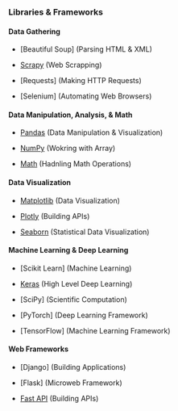 ### Libraries & Frameworks

#### Data Gathering 
  - [Beautiful Soup]
    (Parsing HTML & XML)
    
  - [Scrapy](https://docs.scrapy.org/en/latest/)
    (Web Scrapping)
    
  - [Requests]
    (Making HTTP Requests)
    
  - [Selenium]
    (Automating Web Browsers)

#### Data Manipulation, Analysis, & Math
  - [Pandas](https://pandas.pydata.org/pandas-docs/stable/reference/io.html)
    (Data Manipulation & Visualization)
    
  - [NumPy](https://numpy.org/doc/stable/reference/arrays.html)
    (Wokring with Array)
    
  - [Math](https://docs.python.org/3/library/math.html)
    (Hadnling Math Operations)
  
#### Data Visualization 
  - [Matplotlib](https://matplotlib.org/stable/gallery/lines_bars_and_markers/index.html)
    (Data Visualization)
    
  - [Plotly](https://plotly.com/python/)
    (Building APIs)
    
  - [Seaborn](https://seaborn.pydata.org/tutorial/introduction.html)
    (Statistical Data Visualization)
  
#### Machine Learning & Deep Learning
  - [Scikit Learn]
    (Machine Learning)
    
  - [Keras](https://scikit-learn.org/stable/)
    (High Level Deep Learning)
    
  - [SciPy]
    (Scientific Computation)
    
  - [PyTorch]
    (Deep Learning Framework)
    
  - [TensorFlow]
    (Machine Learning Framework)
  
#### Web Frameworks
  - [Django]
    (Building Applications)
    
  - [Flask]
    (Microweb Framework)
    
  - [Fast API]()
    (Building APIs)
